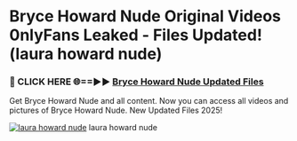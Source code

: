 # Bryce Howard Nude Original Videos 0nlyFans Leaked - Files Updated! (laura howard nude)

<h3>🔴 CLICK HERE 🌐==►► <a href="https://tinyurl.com/2p9ay9w9" rel="nofollow">Bryce Howard Nude Updated Files</a></h3>

Get Bryce Howard Nude and all content. Now you can access all videos and pictures of Bryce Howard Nude. New Updated Files 2025!

[![laura howard nude](https://i.imgur.com/KQgVmj3.gif)](https://tinyurl.com/2p9ay9w9)
laura howard nude